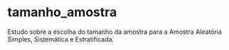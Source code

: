 # tamanho_amostra
Estudo sobre a escolha do tamanho da amostra para a Amostra Aleatória Simples, Sistemática e Estratificada.
